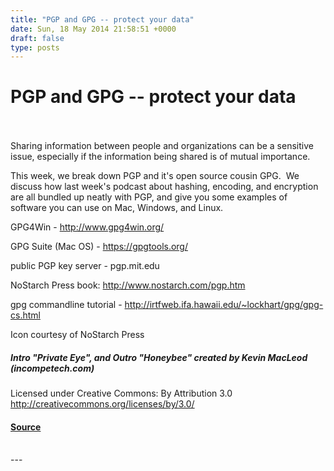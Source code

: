 ```yaml
---
title: "PGP and GPG -- protect your data"
date: Sun, 18 May 2014 21:58:51 +0000
draft: false
type: posts
---
```

# PGP and GPG -- protect your data

<br/>

<br/>
Sharing information between people and organizations can be a sensitive issue, especially if the information being shared is of mutual importance. 

This week, we break down PGP and it's open source cousin GPG.  We discuss how last week's podcast about hashing, encoding, and encryption are all bundled up neatly with PGP, and give you some examples of software you can use on Mac, Windows, and Linux.

GPG4Win - http://www.gpg4win.org/

GPG Suite (Mac OS) - https://gpgtools.org/

public PGP key server - pgp.mit.edu

NoStarch Press book: http://www.nostarch.com/pgp.htm

gpg commandline tutorial - http://irtfweb.ifa.hawaii.edu/~lockhart/gpg/gpg-cs.html

Icon courtesy of NoStarch Press

##### Intro "Private Eye", and Outro "Honeybee" created by Kevin MacLeod (incompetech.com)   
Licensed under Creative Commons: By Attribution 3.0  
http://creativecommons.org/licenses/by/3.0/

#### [Source](http://brakeingsecurity.com/pgp-and-gpg-protect-your-data)

<br/>
---

